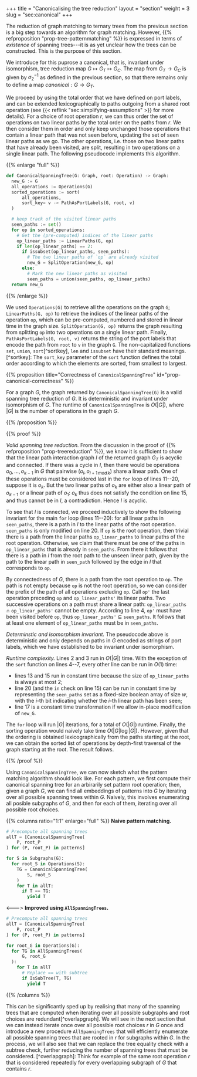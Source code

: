 +++
title = "Canonicalising the tree reduction"
layout = "section"
weight = 3
slug = "sec:canonical"
+++

The reduction of graph matching to ternary trees from the previous section is a
big step towards an algorithm for graph matching. However,
{{% refproposition "prop-tree-patternmatching" %}} is expressed in terms of
_existence_ of spanning trees---it is as yet unclear how the trees can be
constructed. This is the purpose of this section.

We introduce for this puprose a canonical, that is, invariant under isomorphism,
tree reduction map $G \mapsto G_T \mapsto G_C$. The map from $G_T \to G_C$ is
given by $\sigma_2^{-1}$ as defined in the previous section, so that there
remains only to define a map $canonical: G \to G_T$.

We proceed by using the total order that we have defined on port labels, and can
be extended lexicographically to paths outgoing from a shared root operation
(see {{< reflink "sec:simplifying-assumptions" >}} for more details). For a
choice of root operation $r$, we can thus order the set of operations on two
linear paths by the total order on the paths from $r$. We then consider them in
order and only keep unchanged those operations that contain a linear path that
was not seen before, updating the set of seen linear paths as we go. The other
operations, i.e. those on two linear paths that have already been visited, are
split, resulting in two operations on a single linear path. The following
pseudocode implements this algorithm.

<!-- prettier-ignore-start -->
{{% enlarge "full" %}}
```python {linenos=inline}
def CanonicalSpanningTree(G: Graph, root: Operation) -> Graph:
  new_G := G
  all_operations := Operations(G)
  sorted_operations := sort(
      all_operations,
      sort_key= v -> PathAsPortLabels(G, root, v)
  )

  # keep track of the visited linear paths
  seen_paths := set()
  for op in sorted_operations:
    # Get the (pre-computed) indices of the linear paths
    op_linear_paths := LinearPaths(G, op)
    if len(op_linear_paths) == 2:
      if issubset(op_linear_paths, seen_paths):
        # The two linear paths of `op` are already visited
        new_G = SplitOperation(new_G, op)
      else:
        # Mark the new linear paths as visited
        seen_paths = union(seen_paths, op_linear_paths)
  return new_G
```
{{% /enlarge %}}
<!-- prettier-ignore-end -->

We used `Operations(G)` to retrieve all the operations on the graph `G`;
`LinearPaths(G, op)` to retrieve the indices of the linear paths of the
operation `op`, which can be pre-computed, numbered and stored in linear time in
the graph size. `SplitOperation(G, op)` returns the graph resulting from
splitting `op` into two operations on a single linear path. Finally,
`PathAsPortLabels(G, root, v)` returns the string of the port labels that encode
the path from `root` to `v` in the graph `G`. The non-capitalized functions
`set`, `union`, `sort`[^sortkey], `len` and `issubset` have their standard
meanings. [^sortkey]: The `sort_key` parameter of the `sort` function defines
the total order according to which the elements are sorted, from smallest to
largest.

<!-- prettier-ignore -->
{{% proposition title="Correctness of `CanonicalSpanningTree`" id="prop-canonical-correctness" %}}

For a graph $G$, the graph returned by `CanonicalSpanningTree(G)` is a valid
spanning tree reduction of $G$. It is deterministic and invariant under
isomorphism of $G$. The runtime of `CanonicalSpanningTree` is $O(|G|)$, where
$|G|$ is the number of operations in the graph $G$.

<!-- prettier-ignore -->
{{% /proposition %}}

<!-- prettier-ignore -->
{{% proof %}}

_Valid spanning tree reduction._ From the discussion in the proof of
{{% refproposition "prop-treereduction" %}}, we know it is sufficient to show
that the linear path interaction graph $I$ of the returned graph $G_T$ is
acyclic and connected. If there was a cycle in $I$, then there would be
operations $o_0, \dots, o_{k-1}$ in $G$ that pairwise $(o_i, o_{i+1\, mod\, k})$
share a linear path. One of these operations must be considered last in the
`for` loop of lines 11--20, suppose it is $o_k$. But the two linear paths of
$o_k$ are either also a linear path of $o_{k-1}$ or a linear path of $o_{1}$:
$o_k$ thus does not satisfy the condition on line 15, and thus cannot be in $I$,
a contradiction. Hence $I$ is acyclic.

To see that $I$ is connected, we proceed inductively to show the following
invariant for the main `for` loop (lines 11--20): for all linear paths in
`seen_paths`, there is a path in $I$ to the linear paths of the root operation.
`seen_paths` is only modified on line 20. If `op` is the root operation, then
trivial there is a path from the linear paths `op_linear_paths` to linear paths
of the root operation. Otherwise, we claim that there must be one of the paths
in `op_linear_paths` that is already in `seen_paths`. From there it follows that
there is a path in $I$ from the root path to the unseen linear path, given by
the path to the linear path in `seen_path` followed by the edge in $I$ that
corresponds to `op`.

By connectedness of $G$, there is a path from the root operation to `op`. The
path is not empty because `op` is not the root operation, so we can consider the
prefix of the path of all operations excluding `op`. Call `op'` the last
operation preceding `op` and `op_linear_paths'` its linear paths. Two successive
operations on a path must share a linear path: `op_linear_paths` $\cap$
`op_linear_paths'` cannot be empty. According to line 4, `op'` must have been
visited before `op`, thus `op_linear_paths'` $\subseteq$ `seen_paths`. It
follows that at least one element of `op_linear_paths` must be in `seen_paths`.

_Determinstic and isomorphism invariant._ The pseudocode above is deterministic
and only depends on paths in $G$ encoded as strings of port labels, which we
have established to be invariant under isomorphism.

_Runtime complexity._ Lines 2 and 3 run in $O(|G|)$ time. With the exception of
the `sort` function on lines 4--7, every other line can be run in $O(1)$ time:

- lines 13 and 15 run in constant time because the size of `op_linear_paths` is
  always at most 2;
- line 20 (and the `in` check on line 15) can be run in constant time by
  representing the `seen_paths` set as a fixed-size boolean array of size $w$,
  with the $i$-th bit indicating whether the $i$-th linear path has been seen;
- line 17 is a constant time transformation if we allow in-place modification of
  `new_G`.

The `for` loop will run $|G|$ iterations, for a total of $O(|G|)$ runtime.
Finally, the sorting operation would naively take time $O(|G| \log |G|)$.
However, given that the ordering is obtained lexicographically from the paths
starting at the root, we can obtain the sorted list of operations by depth-first
traversal of the graph starting at the root. The result follows.

<!-- prettier-ignore -->
{{% /proof %}}

Using `CanonicalSpanningTree`, we can now sketch what the pattern matching
algorithm should look like. For each pattern, we first compute their canonical
spanning tree for an arbirarily set pattern root operation; then, given a graph
$G$, we can find all embeddings of patterns into $G$ by iterating over all
possible spanning trees within $G$. Naively, this involves enumerating all
posible subgraphs of $G$, and then for each of them, iterating over all possible
root choices.

<!-- prettier-ignore-start -->
{{% columns ratio="1:1" enlarge="full" %}} 
**Naive pattern matching.**
```python
# Precompute all spanning trees
allT = [CanonicalSpanningTree(
    P, root_P
) for (P, root_P) in patterns]

for S in Subgraphs(G):
  for root_S in Operations(S):
    TG = CanonicalSpanningTree(
        S, root_S
    )
    for T in allT:
      if T == TG:
        yield T
```
<--->
**Improved using `AllSpanningTrees`.**
```python
# Precompute all spanning trees
allT = [CanonicalSpanningTree(
    P, root_P
) for (P, root_P) in patterns]

for root_G in Operations(G):
  for TG in AllSpanningTrees(
      G, root_G
  ):
    for T in allT
      # Replace == with subtree
      if IsSubTree(T, TG)
        yield T
```
{{% /columns %}}
<!-- prettier-ignore-end -->

This can be significantly sped up by realising that many of the spanning trees
that are computed when iterating over all possible subgraphs and root choices
are redundant[^overlapgraph]. We will see in the next section that we can
instead iterate once over all possible root choices $r$ in $G$ once and
introduce a new procedure `AllSpanningTrees` that will efficiently enumerate all
possible spanning trees that are rooted in $r$ for subgraphs within $G$. In the
process, we will also see that we can replace the tree equality check with a
subtree check, further reducing the number of spanning trees that must be
considered. [^overlapgraph]: Think for example of the same root operation $r$
that is considered repeatedly for every overlapping subgraph of $G$ that
contains $r$.
